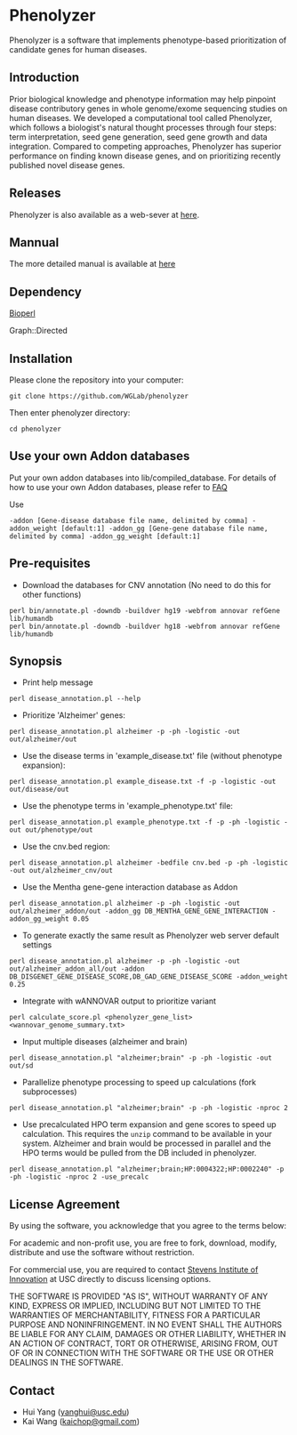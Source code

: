 # Phenolyzer
Phenolyzer is a software that implements phenotype-based prioritization of candidate  genes for human diseases.

## Introduction
Prior biological knowledge and phenotype information may help pinpoint disease contributory genes in whole genome/exome sequencing studies on human diseases. We developed a computational tool called Phenolyzer, which follows a biologist's natural thought processes through four steps: term interpretation, seed gene generation, seed gene growth and data integration. Compared to competing approaches, Phenolyzer has superior performance on finding known disease genes, and on prioritizing recently published novel disease genes.

## Releases
Phenolyzer is also available as a web-sever at [here](http://phenolyzer.wglab.org).

## Mannual
The more detailed manual is available at [here](http://phenolyzer.wglab.org/download/Phenolyzer_manual.pdf) 

## Dependency

[Bioperl](http://www.bioperl.org/wiki/Main_Page)

Graph::Directed

## Installation

Please clone the repository into your computer:
```
git clone https://github.com/WGLab/phenolyzer
```
Then enter phenolyzer directory:
```
cd phenolyzer
```

## Use your own Addon databases

Put your own addon databases into lib/compiled_database.
For details of how to use your own Addon databases, please refer to [FAQ](http://phenolyzer.wglab.org/FAQ.php#collapse-14)

Use 
```
-addon [Gene-disease database file name, delimited by comma] -addon_weight [default:1] -addon_gg [Gene-gene database file name, delimited by comma] -addon_gg_weight [default:1]
```

## Pre-requisites
- Download the databases for CNV annotation (No need to do this for other functions)
```
perl bin/annotate.pl -downdb -buildver hg19 -webfrom annovar refGene lib/humandb
perl bin/annotate.pl -downdb -buildver hg18 -webfrom annovar refGene lib/humandb
```

## Synopsis

- Print help message
```
perl disease_annotation.pl --help
```

- Prioritize 'Alzheimer' genes: 
```
perl disease_annotation.pl alzheimer -p -ph -logistic -out out/alzheimer/out
```

- Use the disease terms in 'example_disease.txt' file (without phenotype expansion):
```
perl disease_annotation.pl example_disease.txt -f -p -logistic -out out/disease/out
```

- Use the phenotype terms in 'example_phenotype.txt' file:
```
perl disease_annotation.pl example_phenotype.txt -f -p -ph -logistic -out out/phenotype/out
```

- Use the cnv.bed region:
```
perl disease_annotation.pl alzheimer -bedfile cnv.bed -p -ph -logistic -out out/alzheimer_cnv/out
```

- Use the Mentha gene-gene interaction database as Addon
```
perl disease_annotation.pl alzheimer -p -ph -logistic -out out/alzheimer_addon/out -addon_gg DB_MENTHA_GENE_GENE_INTERACTION -addon_gg_weight 0.05
```

- To generate exactly the same result as Phenolyzer web server default settings
```
perl disease_annotation.pl alzheimer -p -ph -logistic -out out/alzheimer_addon_all/out -addon DB_DISGENET_GENE_DISEASE_SCORE,DB_GAD_GENE_DISEASE_SCORE -addon_weight 0.25
```

- Integrate with wANNOVAR output to prioritize variant
```
perl calculate_score.pl <phenolyzer_gene_list> <wannovar_genome_summary.txt>
```

- Input multiple diseases (alzheimer and brain)
```
perl disease_annotation.pl "alzheimer;brain" -p -ph -logistic -out out/sd
```

- Parallelize phenotype processing to speed up calculations (fork subprocesses)
```
perl disease_annotation.pl "alzheimer;brain" -p -ph -logistic -nproc 2
```

- Use precalculated HPO term expansion and gene scores to speed up calculation. This requires the `unzip` command to be available in your system. Alzheimer and brain would be processed in parallel and the HPO terms would be pulled from the DB included in phenolyzer. 
```
perl disease_annotation.pl "alzheimer;brain;HP:0004322;HP:0002240" -p -ph -logistic -nproc 2 -use_precalc
```

## License Agreement
By using the software, you acknowledge that you agree to the terms below:

For academic and non-profit use, you are free to fork, download, modify, distribute and use the software without restriction.

For commercial use, you are required to contact [Stevens Institute of Innovation](https://stevens.usc.edu/contact-us/) at USC directly to discuss licensing options.

THE SOFTWARE IS PROVIDED "AS IS", WITHOUT WARRANTY OF ANY KIND, EXPRESS OR IMPLIED, INCLUDING BUT NOT LIMITED TO THE WARRANTIES OF MERCHANTABILITY, FITNESS FOR A PARTICULAR PURPOSE AND NONINFRINGEMENT. IN NO EVENT SHALL THE AUTHORS BE LIABLE FOR ANY CLAIM, DAMAGES OR OTHER LIABILITY, WHETHER IN AN ACTION OF CONTRACT, TORT OR OTHERWISE, ARISING FROM, OUT OF OR IN CONNECTION WITH THE SOFTWARE OR THE USE OR OTHER DEALINGS IN THE SOFTWARE.

## Contact
- Hui Yang (yanghui@usc.edu)
- Kai Wang (kaichop@gmail.com)


